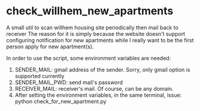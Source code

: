 # check_willhem_new_apartments
A small util to scan willhem housing site periodically then mail back to receiver
The reason for it is simply because the website doesn't support configuring notification for new apartments while I really want to be the first person apply for new apartment(s).

In order to use the script, some environment variables are needed:
1. SENDER_MAIL: gmail address of the sender. Sorry, only gmail option is supported currently
2. SENDER_MAIL_PWD: send mail's password
3. RECEIVER_MAIL: receiver's mail. Of course, can be any domain.
4. After setting the environment variables, in the same terminal, issue: python check_for_new_apartment.py
